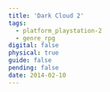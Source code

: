 ```yaml
---
title: 'Dark Cloud 2'
tags:
  - platform_playstation-2
  - genre_rpg
digital: false
physical: true
guide: false
pending: false
date: 2014-02-10
---
```


